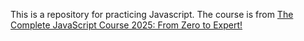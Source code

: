 This is a repository for practicing Javascript. The course is from [The Complete JavaScript Course 2025: From Zero to Expert!](https://www.udemy.com/course/the-complete-javascript-course/?couponCode=KEEPLEARNING)
